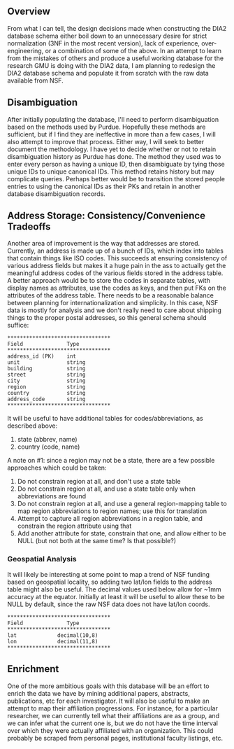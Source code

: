 ## Overview

From what I can tell, the design decisions made when constructing the DIA2
database schema either boil down to an unnecessary desire for strict
normalization (3NF in the most recent version), lack of experience,
over-engineering, or a combination of some of the above. In an attempt to learn
from the mistakes of others and produce a useful working database for the
research GMU is doing with the DIA2 data, I am planning to redesign the DIA2
database schema and populate it from scratch with the raw data available from NSF.

## Disambiguation

After initially populating the database, I'll need to perform disambiguation
based on the methods used by Purdue. Hopefully these methods are sufficient, but
if I find they are ineffective in more than a few cases, I will also attempt to
improve that process. Either way, I will seek to better document the
methodology. I have yet to decide whether or not to retain disambiguation
history as Purdue has done. The method they used was to enter every person
as having a unique ID, then disambiguate by tying those unique IDs to unique
canonical IDs. This method retains history but may complicate queries.
Perhaps better would be to transition the stored people entries to using the
canonical IDs as their PKs and retain in another database disambiguation
records.

## Address Storage: Consistency/Convenience Tradeoffs

Another area of improvement is the way that addresses are stored. Currently, an
address is made up of a bunch of IDs, which index into tables that contain
things like ISO codes. This succeeds at ensuring consistency of various address
fields but makes it a huge pain in the ass to actually get the meaningful
address codes of the various fields stored in the address table. A better
approach would be to store the codes in separate tables, with display names as
attributes, use the codes as keys, and then put FKs on the attributes of the
address table. There needs to be a reasonable balance between planning for
internationalization and simplicity. In this case, NSF data is mostly for
analysis and we don't really need to care about shipping things to the proper
postal addresses, so this general schema should suffice:

    *********************************
    Field              Type
    *********************************
    address_id (PK)    int
    unit               string
    building           string
    street             string
    city               string
    region             string
    country            string
    address_code       string
    *********************************

It will be useful to have additional tables for codes/abbreviations, as
described above:

1. state (abbrev, name)
2. country (code, name)

A note on #1: since a region may not be a state, there are a few possible
approaches which could be taken:

1. Do not constrain region at all, and don't use a state table
2. Do not constrain region at all, and use a state table only when abbreviations
   are found
3. Do not constrain region at all, and use a general region-mapping table to map
   region abbreviations to region names; use this for translation
4. Attempt to capture all region abbreviations in a region table, and constrain
   the region attribute using that
5. Add another attribute for state, constrain that one, and allow either to be
   NULL (but not both at the same time? Is that possible?)

### Geospatial Analysis

It will likely be interesting at some point to map a trend of NSF funding based
on geospatial locality, so adding two lat/lon fields to the address table
might also be useful. The decimal values used below allow for ~1mm accuracy at
the equator. Initially at least it will be useful to allow these to be NULL by
default, since the raw NSF data does not have lat/lon coords.

    *********************************
    Field              Type
    *********************************
    lat             decimal(10,8)
    lon             decimal(11,8)
    *********************************

## Enrichment

One of the more ambitious goals with this database will be an effort to enrich
the data we have by mining additional papers, abstracts, publications, etc for
each investigator. It will also be useful to make an attempt to map their
affiliation progressions. For instance, for a particular researcher, we can
currently tell what their affiliations are as a group, and we can infer what the
current one is, but we do not have the time interval over which they were
actually affiliated with an organization. This could probably be scraped from
personal pages, institutional faculty listings, etc.
